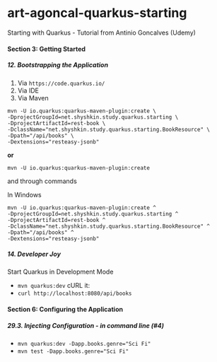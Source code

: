 # art-agoncal-quarkus-starting
Starting with Quarkus - Tutorial from Antinio Goncalves (Udemy)

####  Section 3: Getting Started

#####  12. Bootstrapping the Application

1.  Via `https://code.quarkus.io/`
2.  Via IDE
3.  Via Maven
```
mvn -U io.quarkus:quarkus-maven-plugin:create \
-DprojectGroupId=net.shyshkin.study.quarkus.starting \
-DprojectArtifactId=rest-book \
-DclassName="net.shyshkin.study.quarkus.starting.BookResource" \
-Dpath="/api/books" \
-Dextensions="resteasy-jsonb"
```
**or**
```
mvn -U io.quarkus:quarkus-maven-plugin:create
```
and through commands

In Windows
```
mvn -U io.quarkus:quarkus-maven-plugin:create ^
-DprojectGroupId=net.shyshkin.study.quarkus.starting ^
-DprojectArtifactId=rest-book ^
-DclassName="net.shyshkin.study.quarkus.starting.BookResource" ^
-Dpath="/api/books" ^
-Dextensions="resteasy-jsonb"
```

#####  14. Developer Joy

Start Quarkus in Development Mode
-  `mvn quarkus:dev`
cURL it:
-  `curl http://localhost:8080/api/books`

#### Section 6: Configuring the Application

#####  29.3. Injecting Configuration - in command line (#4)

-  `mvn quarkus:dev -Dapp.books.genre="Sci Fi"`
-  `mvn test -Dapp.books.genre="Sci Fi"`

